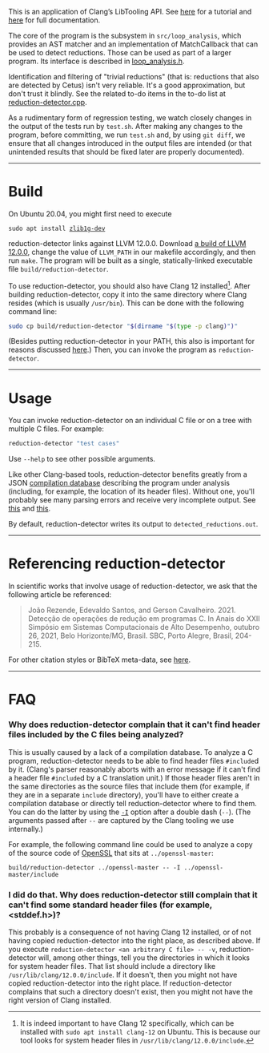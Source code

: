 <!-- TODO: explain here what reduction-detector does, including the detailed algorithm it implements. A link to an article probably would be very useful. -->

This is an application of Clang’s LibTooling API. See [here][1] for a tutorial and [here][2] for full documentation.

[1]: <https://clang.llvm.org/docs/LibASTMatchersTutorial.html>
[2]: <https://clang.llvm.org/docs/index.html#using-clang-as-a-library>


The core of the program is the subsystem in `src/loop_analysis`, which provides an AST matcher and an implementation of MatchCallback that can be used to detect reductions. Those can be used as part of a larger program. Its interface is described in [loop_analysis.h][3].

[3]: <src/loop_analysis/loop_analysis.h>

Identification and filtering of "trivial reductions" (that is: reductions that also are detected by Cetus) isn't very reliable. It's a good approximation, but don't trust it blindly.
See the related to-do items in the to-do list at [reduction-detector.cpp][4].

[4]: <src/reduction-detector.cpp>


As a rudimentary form of regression testing, we watch closely changes in the output of the tests run by `test.sh`. After making any changes to the program, before committing, we run `test.sh` and, by using `git diff`, we ensure that all changes introduced in the output files are intended (or that unintended results that should be fixed later are properly documented).

***

# Build

On Ubuntu 20.04, you might first need to execute
<pre><code>sudo apt install <a href="https://packages.ubuntu.com/focal/zlib1g-dev">zlib1g-dev</a></code></pre>

reduction-detector links against LLVM 12.0.0. Download [a build of LLVM 12.0.0][5], change the value of `LLVM_PATH` in our makefile accordingly, and then run `make`. The program will be built as a single, statically-linked executable file `build/reduction-detector`.

[5]: <https://github.com/llvm/llvm-project/releases/tag/llvmorg-12.0.0#:~:text=566%20Bytes-,clang%2Bllvm-12.0.0-x86_64-linux-gnu-ubuntu-20.04.tar.xz,-432%20MB>


To use reduction-detector, you should also have Clang 12 installed[^1]. After building reduction-detector, copy it into the same directory where Clang resides (which is usually `/usr/bin`). This can be done with the following command line:
```Bash
sudo cp build/reduction-detector "$(dirname "$(type -p clang)")"
```
(Besides putting reduction-detector in your PATH, this also is important for reasons discussed [here][5.5].) Then, you can invoke the program as `reduction-detector`.

[^1]: It is indeed important to have Clang 12 specifically, which can be installed with `sudo apt install clang-12` on Ubuntu. This is because our tool looks for system header files in `/usr/lib/clang/12.0.0/include`.

[5.5]: <https://clang.llvm.org/docs/LibTooling.html#builtin-includes>


***

# Usage

You can invoke reduction-detector on an individual C file or on a tree with multiple C files. For example:
```Bash
reduction-detector "test cases"
```

Use `--help` to see other possible arguments.

Like other Clang-based tools, reduction-detector benefits greatly from a JSON [compilation database][6] describing the program under analysis (including, for example, the location of its header files). Without one, you'll probably see many parsing errors and receive very incomplete output. See [this][7] and [this][8].

[6]: <https://eli.thegreenplace.net/2014/05/21/compilation-databases-for-clang-based-tools> (Eli Bendersky's very good introduction to compilation databases)
[7]: <https://clang.llvm.org/docs/JSONCompilationDatabase.html> (Official Clang documentation)
[8]: <https://sarcasm.github.io/notes/dev/compilation-database.html> (Other good stuff I found on Google)

By default, reduction-detector writes its output to `detected_reductions.out`.

***

# Referencing reduction-detector

In scientific works that involve usage of reduction-detector, we ask that the following article be referenced:

> João Rezende, Edevaldo Santos, and Gerson Cavalheiro. 2021. Detecção de operações de redução em programas C. In Anais do XXII Simpósio em Sistemas Computacionais de Alto Desempenho, outubro 26, 2021, Belo Horizonte/MG, Brasil. SBC, Porto Alegre, Brasil, 204-215.

For other citation styles or BibTeX meta-data, see [here](https://sol.sbc.org.br/index.php/wscad/article/view/18524).

***

# FAQ
 
### Why does reduction-detector complain that it can't find header files included by the C files being analyzed?
This is usually caused by a lack of a compilation database. To analyze a C program, reduction-detector needs to be able to find header files `#include`d by it. (Clang's parser reasonably aborts with an error message if it can't find a header file `#include`d by a C translation unit.) If those header files aren't in the same directories as the source files that include them (for example, if they are in a separate `include` directory), you'll have to either create a compilation database or directly tell reduction-detector where to find them. You can do the latter by using the [`-I`](https://clang.llvm.org/docs/ClangCommandLineReference.html#include-path-management) option after a double dash (`--`). (The arguments passed after `--` are captured by the Clang tooling we use internally.)
 
For example, the following command line could be used to analyze a copy of the source code of [OpenSSL](https://github.com/openssl/openssl) that sits at `../openssl-master`:
```
build/reduction-detector ../openssl-master -- -I ../openssl-master/include
```
 
### I did do that. Why does reduction-detector still complain that it can't find some standard header files (for example, <stddef.h>)?
This probably is a consequence of not having Clang 12 installed, or of not having copied reduction-detector into the right place, as described above. If you execute `reduction-detector <an arbitrary C file> -- -v`, reduction-detector will, among other things, tell you the directories in which it looks for system header files. That list should include a directory like `/usr/lib/clang/12.0.0/include`. If it doesn't, then you might not have copied reduction-detector into the right place. If reduction-detector complains that such a directory doesn't exist, then you might not have the right version of Clang installed.
